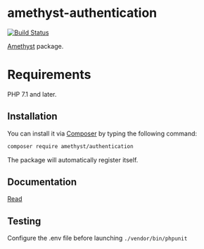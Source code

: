 # amethyst-authentication

[![Build Status](https://travis-ci.org/amethyst-php/authentication.svg?branch=master)](https://travis-ci.org/amethyst-php/authentication)

[Amethyst](https://github.com/amethyst-php/amethyst) package.

# Requirements

PHP 7.1 and later.

## Installation

You can install it via [Composer](https://getcomposer.org/) by typing the following command:

```bash
composer require amethyst/authentication
```

The package will automatically register itself.

## Documentation

[Read](docs/index.md)

## Testing

Configure the .env file before launching `./vendor/bin/phpunit`
